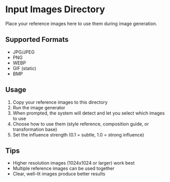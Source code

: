 # Input Images Directory

Place your reference images here to use them during image generation.

## Supported Formats
- JPG/JPEG
- PNG
- WEBP
- GIF (static)
- BMP

## Usage
1. Copy your reference images to this directory
2. Run the image generator
3. When prompted, the system will detect and let you select which images to use
4. Choose how to use them (style reference, composition guide, or transformation base)
5. Set the influence strength (0.1 = subtle, 1.0 = strong influence)

## Tips
- Higher resolution images (1024x1024 or larger) work best
- Multiple reference images can be used together
- Clear, well-lit images produce better results